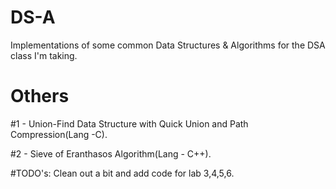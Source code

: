 # DS-A
Implementations of some common Data Structures &amp; Algorithms for the DSA class I'm taking.



# Others
#1 - Union-Find Data Structure with Quick Union and Path Compression(Lang -C).

#2 - Sieve of Eranthasos Algorithm(Lang - C++).



#TODO's:
	Clean out a bit and add code for lab 3,4,5,6.
